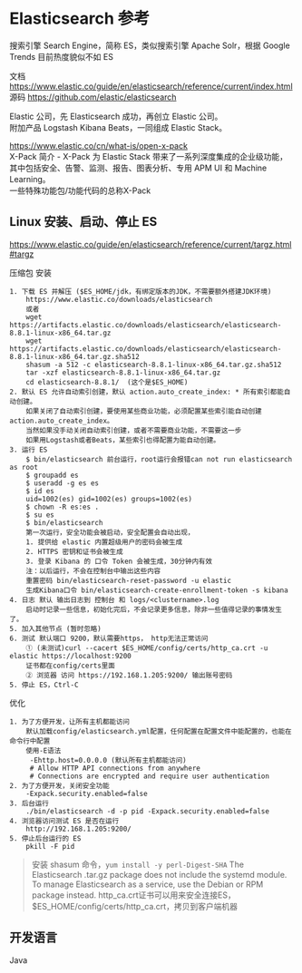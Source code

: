 # Elasticsearch 参考

搜索引擎 Search Engine，简称 ES，类似搜索引擎 Apache Solr，根据 Google Trends 目前热度貌似不如 ES

文档 https://www.elastic.co/guide/en/elasticsearch/reference/current/index.html  
源码 https://github.com/elastic/elasticsearch

Elastic 公司，先 Elasticsearch 成功，再创立 Elastic 公司。  
附加产品 Logstash Kibana Beats，一同组成 Elastic Stack。

https://www.elastic.co/cn/what-is/open-x-pack  
X-Pack 简介 - X-Pack 为 Elastic Stack 带来了一系列深度集成的企业级功能，其中包括安全、告警、监测、报告、图表分析、专用 APM UI 和 Machine Learning。  
一些特殊功能包/功能代码的总称X-Pack

## Linux 安装、启动、停止 ES 

https://www.elastic.co/guide/en/elasticsearch/reference/current/targz.html#targz

压缩包 安装

```
1. 下载 ES 并解压 ($ES_HOME/jdk，有绑定版本的JDK，不需要额外搭建JDK环境)
    https://www.elastic.co/downloads/elasticsearch 
    或者
    wget https://artifacts.elastic.co/downloads/elasticsearch/elasticsearch-8.8.1-linux-x86_64.tar.gz
    wget https://artifacts.elastic.co/downloads/elasticsearch/elasticsearch-8.8.1-linux-x86_64.tar.gz.sha512
    shasum -a 512 -c elasticsearch-8.8.1-linux-x86_64.tar.gz.sha512 
    tar -xzf elasticsearch-8.8.1-linux-x86_64.tar.gz
    cd elasticsearch-8.8.1/  (这个是$ES_HOME)
2. 默认 ES 允许自动索引创建，默认 action.auto_create_index: * 所有索引都能自动创建。
    如果关闭了自动索引创建，要使用某些商业功能，必须配置某些索引能自动创建 action.auto_create_index。
    当然如果没手动关闭自动索引创建，或者不需要商业功能，不需要这一步
    如果用Logstash或者Beats，某些索引也得配置为能自动创建。
3. 运行 ES
    $ bin/elasticsearch 前台运行，root运行会报错can not run elasticsearch as root
    $ groupadd es 
    $ useradd -g es es 
    $ id es
    uid=1002(es) gid=1002(es) groups=1002(es)
    $ chown -R es:es .
    $ su es
    $ bin/elasticsearch
    第一次运行，安全功能会被启动，安全配置会自动出现，
    1. 提供给 elastic 内置超级用户的密码会被生成
    2. HTTPS 密钥和证书会被生成
    3. 登录 Kibana 的 口令 Token 会被生成，30分钟内有效
    注：以后运行，不会在控制台中输出这些内容
    重置密码 bin/elasticsearch-reset-password -u elastic
    生成Kibana口令 bin/elasticsearch-create-enrollment-token -s kibana
4. 日志 默认 输出日志到 控制台 和 logs/<clustername>.log    
    启动时记录一些信息，初始化完后，不会记录更多信息，除非一些值得记录的事情发生了。
5. 加入其他节点 (暂时忽略)
6. 测试 默认端口 9200，默认需要https， http无法正常访问
    ① (未测试)curl --cacert $ES_HOME/config/certs/http_ca.crt -u elastic https://localhost:9200 
    证书都在config/certs里面
    ② 浏览器 访问 https://192.168.1.205:9200/ 输出账号密码
5. 停止 ES，Ctrl-C
```

优化

```text
1. 为了方便开发，让所有主机都能访问
    默认加载config/elasticsearch.yml配置，任何配置在配置文件中能配置的，也能在命令行中配置
    使用-E语法
     -Ehttp.host=0.0.0.0 (默认所有主机都能访问)
     # Allow HTTP API connections from anywhere
     # Connections are encrypted and require user authentication
2. 为了方便开发，关闭安全功能
    -Expack.security.enabled=false
3. 后台运行 
    ./bin/elasticsearch -d -p pid -Expack.security.enabled=false
4. 浏览器访问测试 ES 是否在运行
    http://192.168.1.205:9200/
5. 停止后台运行的 ES
    pkill -F pid
```

> 安装 shasum 命令，`yum install -y perl-Digest-SHA`
> The Elasticsearch .tar.gz package does not include the systemd module. To manage Elasticsearch as a service, use the Debian or RPM package instead.
> http_ca.crt证书可以用来安全连接ES，$ES_HOME/config/certs/http_ca.crt，拷贝到客户端机器
> 
## 开发语言 

Java